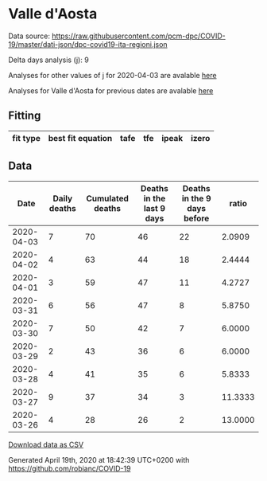 # Valle d'Aosta

Data source: https://raw.githubusercontent.com/pcm-dpc/COVID-19/master/dati-json/dpc-covid19-ita-regioni.json

Delta days analysis (j): 9

Analyses for other values of j for 2020-04-03 are avalable [here](../2020-04-03/README.md)

Analyses for Valle d'Aosta for previous dates are avalable [here](../README.md)

## Fitting 
|fit type|best fit equation|tafe|tfe|ipeak|izero|
|-------|-----|--------|------|---|---|

## Data
|Date|Daily deaths|Cumulated deaths|Deaths in the last 9 days|Deaths in the 9 days before|ratio|
|----|----------|-----------|-------|--------------------|-----|
|2020-04-03|7|70|46|22|2.0909|
|2020-04-02|4|63|44|18|2.4444|
|2020-04-01|3|59|47|11|4.2727|
|2020-03-31|6|56|47|8|5.8750|
|2020-03-30|7|50|42|7|6.0000|
|2020-03-29|2|43|36|6|6.0000|
|2020-03-28|4|41|35|6|5.8333|
|2020-03-27|9|37|34|3|11.3333|
|2020-03-26|4|28|26|2|13.0000|

[Download data as CSV](COVID-19_valle_d'aosta_j9_2020-04-03.csv)

Generated April 19th, 2020 at 18:42:39 UTC+0200 with https://github.com/robianc/COVID-19
